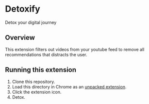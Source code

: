 # Detoxify
Detox your digital journey

## Overview
This extension filters out videos from your youtube feed to remove all recommendations that distracts the user.

## Running this extension

1. Clone this repository.
2. Load this directory in Chrome as an [unpacked extension](https://developer.chrome.com/docs/extensions/mv3/getstarted/development-basics/#load-unpacked).
3. Click the extension icon.
4. Detox.